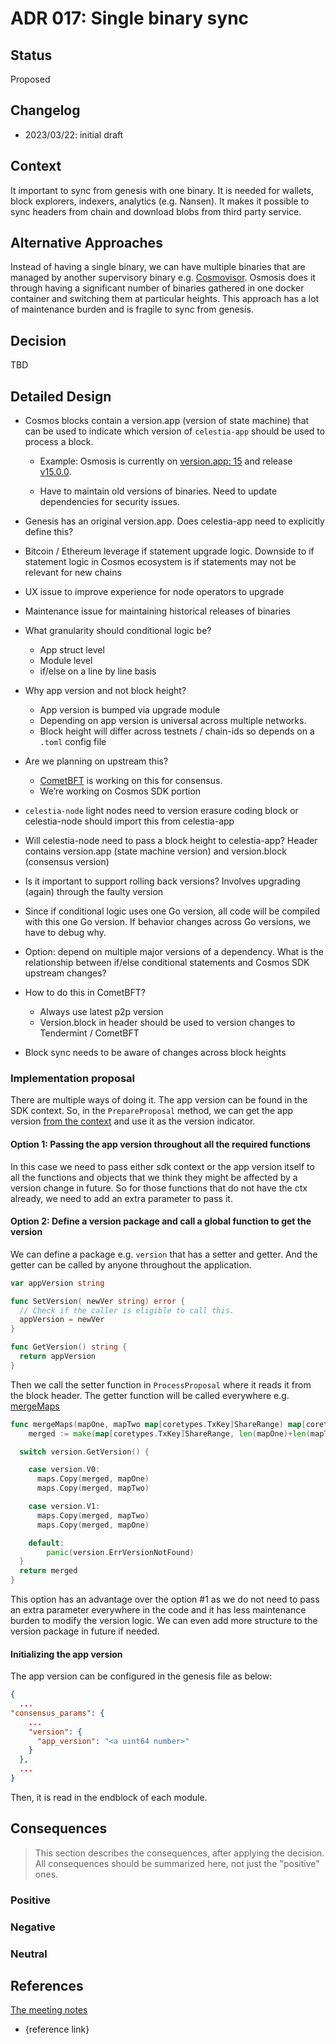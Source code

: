 # ADR 017: Single binary sync

## Status

Proposed

## Changelog

- 2023/03/22: initial draft

## Context

It important to sync from genesis with one binary.
It is needed for wallets, block explorers, indexers, analytics (e.g. Nansen).
It makes it possible to sync headers from chain and download blobs from third party service.

## Alternative Approaches

Instead of having a single binary, we can have multiple binaries that are managed by another supervisory binary e.g. [Cosmovisor](https://docs.desmos.network/fullnode/cosmovisor/).
Osmosis does it through having a significant number of binaries gathered in one docker container and switching them at particular heights.
This approach has a lot of maintenance burden and is fragile to sync from genesis.

## Decision

TBD

## Detailed Design

- Cosmos blocks contain a version.app (version of state machine) that can be used to indicate which version of `celestia-app` should be used to process a block.
  - Example: Osmosis is currently on [version.app: 15](https://www.mintscan.io/osmosis/blocks/8804111) and release [v15.0.0](https://github.com/osmosis-labs/osmosis/releases/tag/v15.0.0).

  - Have to maintain old versions of binaries. Need to update dependencies for security issues.

- Genesis has an original version.app. Does celestia-app need to explicitly define this?

- Bitcoin / Ethereum leverage if statement upgrade logic. Downside to if statement logic in Cosmos ecosystem is if statements may not be relevant for new chains

- UX issue to improve experience for node operators to upgrade

- Maintenance issue for maintaining historical releases of binaries

- What granularity should conditional logic be?
  - App struct level
  - Module level
  - if/else on a line by line basis

- Why app version and not block height?
  - App version is bumped via upgrade module
  - Depending on app version is universal across multiple networks.
  - Block height will differ across testnets / chain-ids so depends on a `.toml` config file

- Are we planning on upstream this?
  - [CometBFT](https://github.com/cometbft/cometbft) is working on this for consensus.
  - We’re working on Cosmos SDK portion

- `celestia-node` light nodes need to version erasure coding block or celestia-node should import this from celestia-app

- Will celestia-node need to pass a block height to celestia-app? Header contains version.app (state machine version) and version.block (consensus version)

- Is it important to support rolling back versions? Involves upgrading (again) through the faulty version

- Since if conditional logic uses one Go version, all code will be compiled with this one Go version. If behavior changes across Go versions, we have to debug why.

- Option: depend on multiple major versions of a dependency. What is the relationship between if/else conditional statements and Cosmos SDK upstream changes?

- How to do this in CometBFT?
  - Always use latest p2p version
  - Version.block in header should be used to version changes to Tendermint / CometBFT

- Block sync needs to be aware of changes across block heights

### Implementation proposal

There are multiple ways of doing it. The app version can be found in the SDK context.
So, in the `PrepareProposal` method, we can get the app version [from the context](https://github.com/celestiaorg/celestia-app/blob/main/app/prepare_proposal.go#L28) and use it as the version indicator.

#### Option 1: Passing the app version throughout all the required functions

In this case we need to pass either sdk context or the app version itself to all the functions and objects that we think they might be affected by a version change in future.
So for those functions that do not have the ctx already, we need to add an extra parameter to pass it.

#### Option 2: Define a version package and call a global function to get the version

We can define a package e.g. `version` that has a setter and getter. And the getter can be called by anyone throughout the application.

```go
var appVersion string

func SetVersion( newVer string) error {
  // Check if the caller is eligible to call this.
  appVersion = newVer
}

func GetVersion() string {
  return appVersion
}

```

Then we call the setter function in `ProcessProposal` where it reads it from the block header.
The getter function will be called everywhere e.g. [mergeMaps](https://github.com/celestiaorg/celestia-app/blob/f1dec1014a7159c0f0b213182aff4793163e9732/pkg/shares/share_splitting.go#L159)

```go
func mergeMaps(mapOne, mapTwo map[coretypes.TxKey]ShareRange) map[coretypes.TxKey]ShareRange {
	merged := make(map[coretypes.TxKey]ShareRange, len(mapOne)+len(mapTwo))

  switch version.GetVersion() {

    case version.V0:
      maps.Copy(merged, mapOne)
      maps.Copy(merged, mapTwo)

    case version.V1:
      maps.Copy(merged, mapTwo)
      maps.Copy(merged, mapOne)

    default:
        panic(version.ErrVersionNotFound)
  }
  return merged
}
```

This option has an advantage over the option #1 as we do not need to pass an extra parameter everywhere in the code and it has less maintenance burden to modify the version logic.
We can even add more structure to the version package in future if needed.

#### Initializing the app version

The app version can be configured in the genesis file as below:

```json
{
  ...
"consensus_params": {
    ...
    "version": {
      "app_version": "<a uint64 number>"
    }
  },
  ...
}
```

Then, it is read in the endblock of each module.

## Consequences

> This section describes the consequences, after applying the decision. All consequences should be summarized here, not just the "positive" ones.

### Positive

### Negative

### Neutral

## References

[The meeting notes](https://docs.google.com/document/d/1UuiM9sKQ4g30OBoZLI5pwYBwoicvgC65xm9yzqmbh0g/edit#)

- {reference link}
